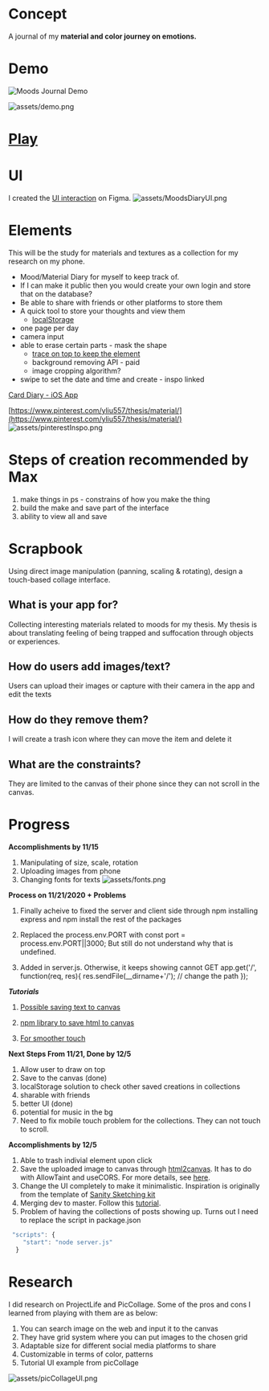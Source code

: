 # Concept

A journal of my **material and color journey on emotions.** 

# Demo

![Moods Journal Demo](https://youtu.be/sKdJe8uR-dU)

![assets/demo.png](assets/demo.png)
# [Play](https://moods101.netlify.app/)

# UI 
I created the [UI interaction](https://www.figma.com/proto/ak6rx7JdfrHBLeLCZsGZS6/Moods-Diary-App_Final?node-id=102%3A2523&scaling=min-zoom) on Figma. 
![assets/MoodsDiaryUI.png](assets/MoodsDiaryUI.png)

# Elements

This will be the study for materials and textures as a collection for my research on my phone. 

- Mood/Material Diary for myself to keep track of.
- If I can make it public then you would create your own login and store that on the database?
- Be able to share with friends or other platforms to store them
- A quick tool to store your thoughts and view them
    - [localStorage](https://developer.mozilla.org/en-US/docs/Web/API/Window/localStorage)
- one page per day
- camera input
- able to erase certain parts - mask the shape
    - [trace on top to keep the element](https://candle.itch.io/flatpack)
    - background removing API - paid
    - image cropping algorithm?
- swipe to set the date and time and create - inspo linked

[Card Diary - iOS App](https://www.behance.net/gallery/59120015/Card-Diary-iOS-App?isa0=1)

[https://www.pinterest.com/yliu557/thesis/material/](https://www.pinterest.com/yliu557/thesis/material/)
![assets/pinterestInspo.png](assets/pinterestInspo.png)

# Steps of creation recommended by Max

1. make things in ps - constrains of how you make the thing 
2. build the make and save part of the interface 
3. ability to view all and save 

# Scrapbook

Using direct image manipulation (panning, scaling & rotating), design a touch-based collage interface.

## **What is your app for?**

Collecting interesting materials related to moods for my thesis. My thesis is about translating feeling of being trapped and suffocation through objects or experiences. 

## **How do users add images/text?**

Users can upload their images or capture with their camera in the app and edit the texts

## **How do they remove them?**

I will create a trash icon where they can move the item and delete it

## **What are the constraints?**

They are limited to the canvas of their phone since they can not scroll in the canvas. 

# Progress

**Accomplishments by 11/15** 

1. Manipulating of size, scale, rotation
2. Uploading images from phone 
3. Changing fonts for texts 
![assets/fonts.png](assets/fonts.png)

**Process on 11/21/2020 + Problems**
1. Finally acheive to fixed the server and client side through npm installing express and npm install the rest of the packages 
2. Replaced the process.env.PORT with const port = process.env.PORT||3000; But still do not understand why that is undefined. 

3. Added in server.js. Otherwise, it keeps showing cannot GET
app.get('/', function(req, res){
  res.sendFile(__dirname+'/'); // change the path 
});

***Tutorials***
1. [Possible saving text to canvas](https://stackoverflow.com/questions/31570798/how-to-make-html-div-with-text-over-image-downloadable-savable-for-users)

2. [npm library to save html to canvas](http://html2canvas.hertzen.com/)
3. [For smoother touch](https://five.agency/cross-platform-javascript-touch-scrolling/)

**Next Steps From 11/21, Done by 12/5** 

1. Allow user to draw on top 
2. Save to the canvas (done)
3. localStorage solution to check other saved creations in collections 
4. sharable with friends 
5. better UI (done)
6. potential for music in the bg 
7. Need to fix mobile touch problem for the collections. They can not touch to scroll. 

**Accomplishments by 12/5** 

1. Able to trash indivial element upon click 
2. Save the uploaded image to canvas through [html2canvas](http://html2canvas.hertzen.com/). It has to do with AllowTaint and useCORS. For more details, see [here](https://github.com/niklasvh/html2canvas/issues/722). 
3. Change the UI completely to make it minimalistic. Inspiration is originally from the template of [Sanity Sketching kit](https://www.figma.com/community/file/898186441853776318)
4. Merging dev to master. Follow this [tutorial](https://medium.com/@amitmutrezas/git-replace-the-master-branch-with-a-feature-branch-eb30e984bd5c). 
5. Problem of having the collections of posts showing up. Turns out I need to replace the script in package.json
```javascript
 "scripts": {
    "start": "node server.js"
  }
```

# Research

I did research on ProjectLife and PicCollage. Some of the pros and cons I learned from playing with them are as below:

1. You can search image on the web and input it to the canvas
2. They have grid system where you can put images to the chosen grid 
3. Adaptable size for different social media platforms to share
4. Customizable in terms of color, patterns
5. Tutorial UI example from picCollage 

![assets/picCollageUI.png](assets/picCollageUI.png)